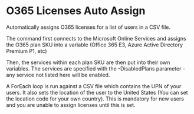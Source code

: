 # O365 Licenses Auto Assign
Automatically assigns O365 licenses for a list of users in a CSV file.

The command first connects to the Microsoft Online Services and assigns the O365 plan SKU into a variable (Office 365 E3, Azure Active Directory Premium P1, etc)

Then, the services within each plan SKU are then put into their own variables. The services are specified with the -DisabledPlans parameter - any service not listed here will be enabled.

A ForEach loop is run against a CSV file which contains the UPN of your users. It also sets the location of the user to the United States (You can set the location code for your own country). This is mandatory for new users and you are unable to assign licenses until this is set.
